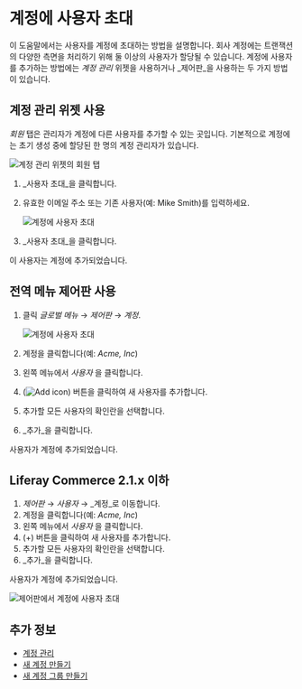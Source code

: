 # 계정에 사용자 초대

이 도움말에서는 사용자를 계정에 초대하는 방법을 설명합니다. 회사 계정에는 트랜잭션의 다양한 측면을 처리하기 위해 둘 이상의 사용자가 할당될 수 있습니다. 계정에 사용자를 추가하는 방법에는 _계정 관리_ 위젯을 사용하거나 _제어판_을 사용하는 두 가지 방법이 있습니다.

## 계정 관리 위젯 사용

_회원_ 탭은 관리자가 계정에 다른 사용자를 추가할 수 있는 곳입니다. 기본적으로 계정에는 초기 생성 중에 할당된 한 명의 계정 관리자가 있습니다.

   ![계정 관리 위젯의 회원 탭](./inviting-users-to-an-account/images/01.png)

1. _사용자 초대_을 클릭합니다.
1. 유효한 이메일 주소 또는 기존 사용자(예: Mike Smith)를 입력하세요.

   ![계정에 사용자 초대](./inviting-users-to-an-account/images/02.png)

1. _사용자 초대_을 클릭합니다.

이 사용자는 계정에 추가되었습니다.

## 전역 메뉴 제어판 사용

1. 클릭 _글로벌 메뉴_ &rarr; _제어판_ &rarr; _계정_.

    ![계정에 사용자 초대](./inviting-users-to-an-account/images/04.png)

1. 계정을 클릭합니다(예: _Acme, Inc_)
1. 왼쪽 메뉴에서 _사용자_ 을 클릭합니다.
1. (![Add icon](../../images/icon-add.png)) 버튼을 클릭하여 새 사용자를 추가합니다.
1. 추가할 모든 사용자의 확인란을 선택합니다.
1. _추가_을 클릭합니다.

사용자가 계정에 추가되었습니다.

## Liferay Commerce 2.1.x 이하

1. _제어판_ → _사용자_ → _계정_로 이동합니다.
1. 계정을 클릭합니다(예: _Acme, Inc_)
1. 왼쪽 메뉴에서 _사용자_ 을 클릭합니다.
1. (+) 버튼을 클릭하여 새 사용자를 추가합니다.
1. 추가할 모든 사용자의 확인란을 선택합니다.
1. _추가_을 클릭합니다.

사용자가 계정에 추가되었습니다.

![제어판에서 계정에 사용자 초대](./inviting-users-to-an-account/images/03.png)

## 추가 정보

* [계정 관리](../account-management.md)
* [새 계정 만들기](./creating-a-new-account.md)
* [새 계정 그룹 만들기](./creating-a-new-account-group.md)
